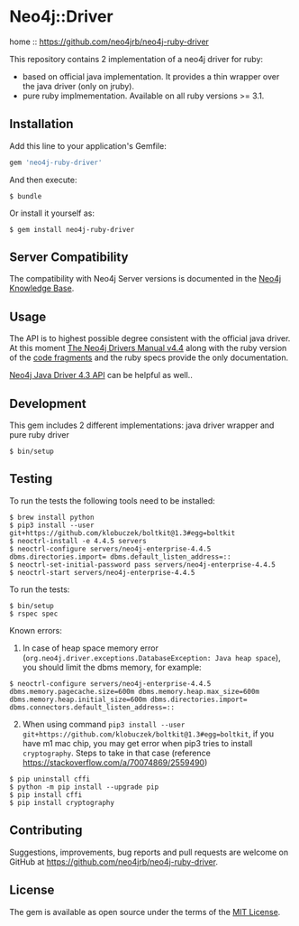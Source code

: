# Neo4j::Driver

home  :: https://github.com/neo4jrb/neo4j-ruby-driver

This repository contains 2 implementation of a neo4j driver for ruby:
- based on official java implementation. It provides a thin wrapper over the java driver (only on jruby).
- pure ruby implmementation. Available on all ruby versions >= 3.1.

## Installation

Add this line to your application's Gemfile:

```ruby
gem 'neo4j-ruby-driver'
```

And then execute:

    $ bundle

Or install it yourself as:

    $ gem install neo4j-ruby-driver

## Server Compatibility

The compatibility with Neo4j Server versions is documented in the [Neo4j Knowledge Base](https://neo4j.com/developer/kb/neo4j-supported-versions/).

## Usage

The API is to highest possible degree consistent with the official java driver. 
At this moment [The Neo4j Drivers Manual v4.4](https://neo4j.com/docs/java-manual/current/) along with the ruby version of the [code fragments](https://github.com/neo4jrb/neo4j-ruby-driver/blob/master/docs/dev_manual_examples.rb) and the ruby specs provide the only documentation. 

[Neo4j Java Driver 4.3 API](https://neo4j.com/docs/api/java-driver/current/) can be helpful as well..

## Development

This gem includes 2 different implementations: java driver wrapper and pure ruby driver

    $ bin/setup 
     
## Testing

To run the tests the following tools need to be installed:

    $ brew install python
    $ pip3 install --user git+https://github.com/klobuczek/boltkit@1.3#egg=boltkit
    $ neoctrl-install -e 4.4.5 servers
    $ neoctrl-configure servers/neo4j-enterprise-4.4.5 dbms.directories.import= dbms.default_listen_address=::
    $ neoctrl-set-initial-password pass servers/neo4j-enterprise-4.4.5
    $ neoctrl-start servers/neo4j-enterprise-4.4.5

To run the tests:
```console
$ bin/setup
$ rspec spec
```

Known errors:

1. In case of heap space memory error (`org.neo4j.driver.exceptions.DatabaseException: Java heap space`), you should limit the dbms memory, for example:

```console
$ neoctrl-configure servers/neo4j-enterprise-4.4.5 dbms.memory.pagecache.size=600m dbms.memory.heap.max_size=600m dbms.memory.heap.initial_size=600m dbms.directories.import= dbms.connectors.default_listen_address=::
```

2. When using command `pip3 install --user git+https://github.com/klobuczek/boltkit@1.3#egg=boltkit`, if you have m1 mac chip, you may get error when pip3 tries to install `cryptography`. Steps to take in that case (reference https://stackoverflow.com/a/70074869/2559490)

```console
$ pip uninstall cffi
$ python -m pip install --upgrade pip
$ pip install cffi
$ pip install cryptography
```

## Contributing

Suggestions, improvements, bug reports and pull requests are welcome on GitHub at https://github.com/neo4jrb/neo4j-ruby-driver.

## License

The gem is available as open source under the terms of the [MIT License](https://opensource.org/licenses/MIT).

